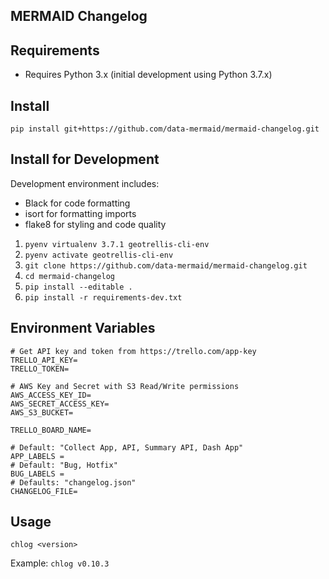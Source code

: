 MERMAID Changelog
-----------------


## Requirements

* Requires Python 3.x (initial development using Python 3.7.x)

## Install

`pip install git+https://github.com/data-mermaid/mermaid-changelog.git`


## Install for Development

Development environment includes:


* Black for code formatting
* isort for formatting imports
* flake8 for styling and code quality


1. `pyenv virtualenv 3.7.1 geotrellis-cli-env`
2. `pyenv activate geotrellis-cli-env`
3. `git clone https://github.com/data-mermaid/mermaid-changelog.git`
4. `cd mermaid-changelog`
5. `pip install --editable .`
6. `pip install -r requirements-dev.txt`


## Environment Variables

```
# Get API key and token from https://trello.com/app-key
TRELLO_API_KEY=
TRELLO_TOKEN=

# AWS Key and Secret with S3 Read/Write permissions
AWS_ACCESS_KEY_ID=
AWS_SECRET_ACCESS_KEY=
AWS_S3_BUCKET=

TRELLO_BOARD_NAME=

# Default: "Collect App, API, Summary API, Dash App"
APP_LABELS = 
# Default: "Bug, Hotfix"
BUG_LABELS = 
# Defaults: "changelog.json"
CHANGELOG_FILE=

```

## Usage


`chlog <version>`

Example: `chlog v0.10.3`